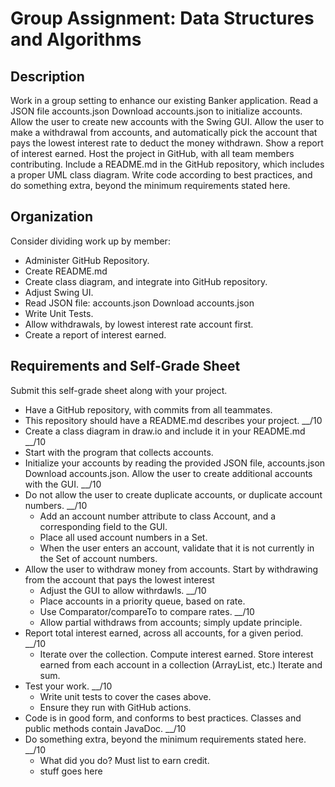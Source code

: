 # Group Assignment: Data Structures and Algorithms

## Description

Work in a group setting to enhance our existing Banker application.  Read a JSON file accounts.json Download accounts.json to initialize accounts.  Allow the user to create new accounts with the Swing GUI.  Allow the user to make a withdrawal from accounts, and automatically pick the account that pays the lowest interest rate to deduct the money withdrawn.  Show a report of interest earned.  Host the project in GitHub, with all team members contributing.  Include a README.md in the GitHub repository, which includes a proper UML class diagram.  Write code according to best practices, and do something extra, beyond the minimum requirements stated here.

## Organization

Consider dividing work up by member:

- Administer GitHub Repository.
- Create README.md
- Create class diagram, and integrate into GitHub repository.
- Adjust Swing UI.
- Read JSON file: accounts.json Download accounts.json
- Write Unit Tests.
- Allow withdrawals, by lowest interest rate account first.
- Create a report of interest earned.

## Requirements and Self-Grade Sheet

Submit this self-grade sheet along with your project.

- Have a GitHub repository, with commits from all teammates.
- This repository should have a README.md describes your project. __/10
- Create a class diagram in draw.io and include it in your README.md __/10
- Start with the program that collects accounts.
- Initialize your accounts by reading the provided JSON file, accounts.json Download accounts.json.  Allow the user to create additional accounts with the GUI. __/10
- Do not allow the user to create duplicate accounts, or duplicate account numbers. __/10
  - Add an account number attribute to class Account, and a corresponding field to the GUI.
  - Place all used account numbers in a Set.
  - When the user enters an account, validate that it is not currently in the Set of account numbers.
- Allow the user to withdraw money from accounts.  Start by withdrawing from the account that pays the lowest interest
  - Adjust the GUI to allow withrdawls.  __/10
  - Place accounts in a priority queue, based on rate.
  - Use Comparator/compareTo to compare rates.  __/10
  - Allow partial withdraws from accounts; simply update principle.
- Report total interest earned, across all accounts, for a given period. __/10
  - Iterate over the collection.  Compute interest earned.  Store interest earned from each account in a collection (ArrayList, etc.)  Iterate and sum.
- Test your work. __/10
  - Write unit tests to cover the cases above.
  - Ensure they run with GitHub actions.  
- Code is in good form, and conforms to best practices.  Classes and public methods contain JavaDoc. __/10
- Do something extra, beyond the minimum requirements stated here.  __/10
  - What did you do?  Must list to earn credit.
  - stuff goes here
